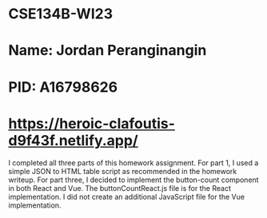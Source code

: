 # CSE134B-WI23
# Name: Jordan Peranginangin
# PID: A16798626
# https://heroic-clafoutis-d9f43f.netlify.app/
I completed all three parts of this homework assignment. For part 1, I used a simple JSON to HTML table script as recommended in the homework writeup. For part three, I decided to implement the button-count component in both React and Vue. The buttonCountReact.js file is for the React implementation. I did not create an additional JavaScript file for the Vue implementation. 